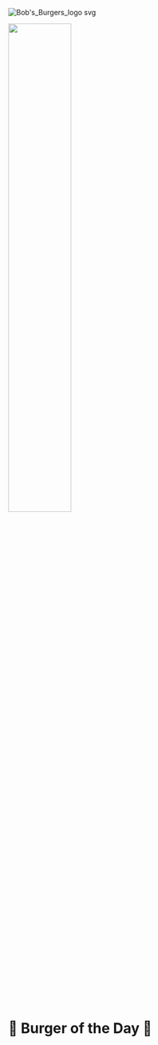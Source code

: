 ![Bob's_Burgers_logo svg](https://user-images.githubusercontent.com/106957849/212765467-e63b18a8-648e-4a39-862e-df3dc93c6176.png)

<img src="https://i.imgur.com/ZWnhY9T.png](https://user-images.githubusercontent.com/106957849/212765467-e63b18a8-648e-4a39-862e-df3dc93c6176.png" width=50% height=50%>

# 🍔 Burger of the Day 🍔
